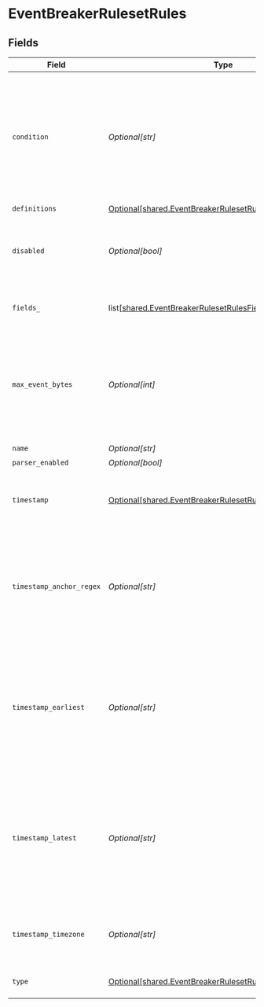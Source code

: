 # EventBreakerRulesetRules


## Fields

| Field                                                                                                                               | Type                                                                                                                                | Required                                                                                                                            | Description                                                                                                                         |
| ----------------------------------------------------------------------------------------------------------------------------------- | ----------------------------------------------------------------------------------------------------------------------------------- | ----------------------------------------------------------------------------------------------------------------------------------- | ----------------------------------------------------------------------------------------------------------------------------------- |
| `condition`                                                                                                                         | *Optional[str]*                                                                                                                     | :heavy_minus_sign:                                                                                                                  | Filter expression (JS) that matches data to apply rule to. To test your sample, use the maximize icon on the right.                 |
| `definitions`                                                                                                                       | [Optional[shared.EventBreakerRulesetRulesDefinitions]](undefined/models/shared/eventbreakerrulesetrulesdefinitions.md)              | :heavy_minus_sign:                                                                                                                  | N/A                                                                                                                                 |
| `disabled`                                                                                                                          | *Optional[bool]*                                                                                                                    | :heavy_minus_sign:                                                                                                                  | Allows breaker rule to be enabled or disabled, default is enabled.                                                                  |
| `fields_`                                                                                                                           | list[[shared.EventBreakerRulesetRulesFields](undefined/models/shared/eventbreakerrulesetrulesfields.md)]                            | :heavy_minus_sign:                                                                                                                  | Key value pairs to be added to each event.                                                                                          |
| `max_event_bytes`                                                                                                                   | *Optional[int]*                                                                                                                     | :heavy_minus_sign:                                                                                                                  | The maximum number of bytes that an event can be before being flushed to the pipelines                                              |
| `name`                                                                                                                              | *Optional[str]*                                                                                                                     | :heavy_check_mark:                                                                                                                  | N/A                                                                                                                                 |
| `parser_enabled`                                                                                                                    | *Optional[bool]*                                                                                                                    | :heavy_minus_sign:                                                                                                                  | Parser.                                                                                                                             |
| `timestamp`                                                                                                                         | [Optional[shared.EventBreakerRulesetRulesTimestampFormat]](undefined/models/shared/eventbreakerrulesetrulestimestampformat.md)      | :heavy_check_mark:                                                                                                                  | Auto, manual format (strptime) or current time.                                                                                     |
| `timestamp_anchor_regex`                                                                                                            | *Optional[str]*                                                                                                                     | :heavy_minus_sign:                                                                                                                  | Regex to match before attempting timestamp extraction. Use $ (end of string anchor) to not perform extraction.                      |
| `timestamp_earliest`                                                                                                                | *Optional[str]*                                                                                                                     | :heavy_minus_sign:                                                                                                                  | The earliest timestamp value allowed relative to now. E.g., -42years. Parsed values prior to this date will be set to current time. |
| `timestamp_latest`                                                                                                                  | *Optional[str]*                                                                                                                     | :heavy_minus_sign:                                                                                                                  | The latest timestamp value allowed relative to now. E.g., +42days. Parsed values after this date will be set to current time.       |
| `timestamp_timezone`                                                                                                                | *Optional[str]*                                                                                                                     | :heavy_minus_sign:                                                                                                                  | Timezone to assign to timestamps without timezone info.                                                                             |
| `type`                                                                                                                              | [Optional[shared.EventBreakerRulesetRulesEventBreakerType]](undefined/models/shared/eventbreakerrulesetruleseventbreakertype.md)    | :heavy_minus_sign:                                                                                                                  | Event Breaker Type                                                                                                                  |